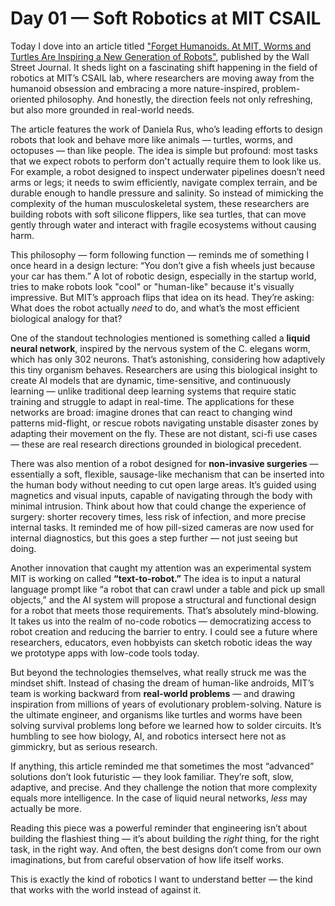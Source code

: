 # Day 01 — Soft Robotics at MIT CSAIL

Today I dove into an article titled ["Forget Humanoids. At MIT, Worms and Turtles Are Inspiring a New Generation of Robots"](https://www.wsj.com/articles/forget-humanoids-at-mit-worms-and-turtles-are-inspiring-a-new-generation-of-robots-3abf7d5f), published by the Wall Street Journal. It sheds light on a fascinating shift happening in the field of robotics at MIT’s CSAIL lab, where researchers are moving away from the humanoid obsession and embracing a more nature-inspired, problem-oriented philosophy. And honestly, the direction feels not only refreshing, but also more grounded in real-world needs.

The article features the work of Daniela Rus, who’s leading efforts to design robots that look and behave more like animals — turtles, worms, and octopuses — than like people. The idea is simple but profound: most tasks that we expect robots to perform don't actually require them to look like us. For example, a robot designed to inspect underwater pipelines doesn’t need arms or legs; it needs to swim efficiently, navigate complex terrain, and be durable enough to handle pressure and salinity. So instead of mimicking the complexity of the human musculoskeletal system, these researchers are building robots with soft silicone flippers, like sea turtles, that can move gently through water and interact with fragile ecosystems without causing harm.

This philosophy — form following function — reminds me of something I once heard in a design lecture: “You don’t give a fish wheels just because your car has them.” A lot of robotic design, especially in the startup world, tries to make robots look "cool" or "human-like" because it's visually impressive. But MIT’s approach flips that idea on its head. They’re asking: What does the robot actually *need* to do, and what’s the most efficient biological analogy for that?

One of the standout technologies mentioned is something called a **liquid neural network**, inspired by the nervous system of the C. elegans worm, which has only 302 neurons. That’s astonishing, considering how adaptively this tiny organism behaves. Researchers are using this biological insight to create AI models that are dynamic, time-sensitive, and continuously learning — unlike traditional deep learning systems that require static training and struggle to adapt in real-time. The applications for these networks are broad: imagine drones that can react to changing wind patterns mid-flight, or rescue robots navigating unstable disaster zones by adapting their movement on the fly. These are not distant, sci-fi use cases — these are real research directions grounded in biological precedent.

There was also mention of a robot designed for **non-invasive surgeries** — essentially a soft, flexible, sausage-like mechanism that can be inserted into the human body without needing to cut open large areas. It’s guided using magnetics and visual inputs, capable of navigating through the body with minimal intrusion. Think about how that could change the experience of surgery: shorter recovery times, less risk of infection, and more precise internal tasks. It reminded me of how pill-sized cameras are now used for internal diagnostics, but this goes a step further — not just seeing but doing.

Another innovation that caught my attention was an experimental system MIT is working on called **“text-to-robot.”** The idea is to input a natural language prompt like “a robot that can crawl under a table and pick up small objects,” and the AI system will propose a structural and functional design for a robot that meets those requirements. That’s absolutely mind-blowing. It takes us into the realm of no-code robotics — democratizing access to robot creation and reducing the barrier to entry. I could see a future where researchers, educators, even hobbyists can sketch robotic ideas the way we prototype apps with low-code tools today.

But beyond the technologies themselves, what really struck me was the mindset shift. Instead of chasing the dream of human-like androids, MIT’s team is working backward from **real-world problems** — and drawing inspiration from millions of years of evolutionary problem-solving. Nature is the ultimate engineer, and organisms like turtles and worms have been solving survival problems long before we learned how to solder circuits. It’s humbling to see how biology, AI, and robotics intersect here not as gimmickry, but as serious research.

If anything, this article reminded me that sometimes the most “advanced” solutions don’t look futuristic — they look familiar. They’re soft, slow, adaptive, and precise. And they challenge the notion that more complexity equals more intelligence. In the case of liquid neural networks, *less* may actually be more.

Reading this piece was a powerful reminder that engineering isn’t about building the flashiest thing — it’s about building the *right* thing, for the right task, in the right way. And often, the best designs don’t come from our own imaginations, but from careful observation of how life itself works.

This is exactly the kind of robotics I want to understand better — the kind that works with the world instead of against it.

